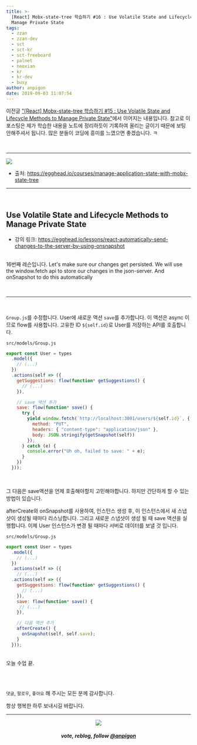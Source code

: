 ```yaml
---
title: >-
  [React] Mobx-state-tree 학습하기 #16 : Use Volatile State and Lifecycle Methods to
  Manage Private State
tags:
  - zzan
  - zzan-dev
  - sct
  - sct-kr
  - sct-freeboard
  - palnet
  - neoxian
  - kr
  - kr-dev
  - busy
author: anpigon
date: 2019-09-03 11:07:54
---
```


이전글 ["\[React\] Mobx-state-tree 학습하기 #15 : Use Volatile State and Lifecycle Methods to Manage Private State"](/zzan/@anpigon/react-mobx-state-tree-15-use-volatile-state-and-lifecycle-methods-to-manage-private-state)에서 이어지는 내용입니다. 참고로 이 포스팅은 제가 학습한 내용을 노트에 정리하듯이 기록하여 올리는 글이기 때문에 보팅 안해주셔서 됩니다.  많은 분들이 코딩에 흥미를  느꼈으면 좋겠습니다.  ㅋ

<br>

***

![](https://files.steempeak.com/file/steempeak/anpigon/sYISPibs-E1848CE185A6E18486E185A9E186A820E1848BE185A5E186B9E18482E185B3E186AB20E18483E185B5E1848CE185A1E1848BE185B5E186AB.png)
* 출처: https://egghead.io/courses/manage-application-state-with-mobx-state-tree

***

<br>

## Use Volatile State and Lifecycle Methods to Manage Private State

* 강의 링크: https://egghead.io/lessons/react-automatically-send-changes-to-the-server-by-using-onsnapshot

<br>16번째 레슨입니다. Let's make sure our changes get persisted. We will use the window.fetch api to store our changes in the json-server. And onSnapshot to do this automatically

<br>

***

<br>

`Group.js`를 수정합니다. User에 새로운 액션 `save`를 추가합니다. 이 액션은 async 이므로 flow를 사용합니다. 고유한 ID `${self.id}`로 User를 저장하는 API를 호출합니다.

`src/models/Group.js`
```js
export const User = types
  .model({
    // (...)
  })
  .actions(self => ({
    getSuggestions: flow(function* getSuggestions() {
      // (...)
    }),

    // save 액션 추가
    save: flow(function* save() {
      try {
        yield window.fetch(`http://localhost:3001/users/${self.id}`, {
          method: "PUT",
          headers: { "content-type": "application/json" },
          body: JSON.stringify(getSnapshot(self))
        });
      } catch (e) {
        console.error("Uh oh, failed to save: " + e);
      }
    })
  }));
```

<br>

그 다음은 save액션을 언제 호출해야할지 고민해야합니다. 하지만 간단하게 할 수 있는 방법이 있습니다.

afterCreate와 onSnapshot를 사용하여, 인스턴스 생성 후, 이 인스턴스에서 새 스냅샷이 생성될 때마다 리스닝합니다. 그리고 새로운 스냅샷이 생성 될 때 save 액션을 실행합니다. 이제 User 인스턴스가 변경 될 때마다 서버로 데이터를 보낼 것 입니다.

`src/models/Group.js`
```js
export const User = types
  .model({
    // (...)
  })
  .actions(self => ({
    // (...)
  .actions(self => ({
    getSuggestions: flow(function* getSuggestions() {
      // (...)
    }),
    save: flow(function* save() {
     // (...)
    }),

    // 다음 액션 추가
    afterCreate() {
      onSnapshot(self, self.save);
    }
  }));
```

<br>오늘 수업 끝.

<br>
<br>

 `댓글`, `팔로우`, `좋아요` 해 주시는 모든 분께 감사합니다.

항상 행복한 하루 보내시길 바랍니다.

*** 

<center><img src='https://steemitimages.com/400x0/https://cdn.steemitimages.com/DQmQmWhMN6zNrLmKJRKhvSScEgWZmpb8zCeE2Gray1krbv6/BC054B6E-6F73-46D0-88E4-C88EB8167037.jpeg'><h5>vote, reblog, follow <a href='https://www.steemzzang.com/@anpigon'>@anpigon</a></h5></center>

 